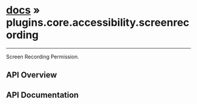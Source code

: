 # [docs](index.md) » plugins.core.accessibility.screenrecording
---

Screen Recording Permission.

## API Overview

## API Documentation

